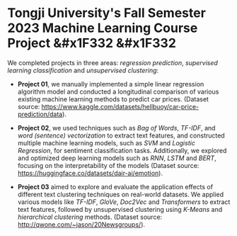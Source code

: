 # Tongji University's Fall Semester 2023 Machine Learning Course Project &#x1F332 &#x1F332

We completed projects in three areas: *regression prediction*, *supervised learning classification* and *unsupervised clustering*:

- **Project 01**, we manually implemented a simple linear regression algorithm model and conducted a longitudinal comparison of various existing machine learning methods to predict car prices. (Dataset source: https://www.kaggle.com/datasets/hellbuoy/car-price-prediction/data). 

- **Project 02**, we used techniques such as *Bag of Words*, *TF-IDF*, and *word (sentence) vectorization* to extract text features, and constructed multiple machine learning models, such as *SVM* and *Logistic Regression*, for sentiment classification tasks. Additionally, we explored and optimized deep learning models such as *RNN*, *LSTM* and *BERT*, focusing on the interpretability of the models (Dataset source: https://huggingface.co/datasets/dair-ai/emotion). 

- **Project 03** aimed to explore and evaluate the application effects of different text clustering techniques on real-world datasets. We applied various models like *TF-IDF*, *GloVe*, *Doc2Vec* and *Transformers* to extract text features, followed by unsupervised clustering using *K-Means* and *hierarchical clustering* methods. (Dataset source: http://qwone.com/~jason/20Newsgroups/).
